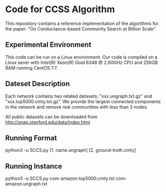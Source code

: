 # Code for CCSS Algorithm

This repository contains a reference implementation of the algorithms for the paper:
"On Conductance-based Community Search at Billion Scale".


## Experimental Environment
This code can be run on a Linux environment. Our code is compiled on a Linux sever with Intel(R) Xeon(R) Gold 6348 @ 2.60GHz CPU and 256GB RAM running CentOS 7.7.

## Dateset Description
Each network contains two related datasets: "xxx.ungraph.txt.gz" and "xxx.top5000.cmty.txt.gz". We provide the largest connected components in the network and remove real communities with less than 3 nodes.

All public datasets can be downloaded from http://snap.stanford.edu/data/index.html

## Running Format
python3 -u SCCS.py [1. name.ungraph] [2. ground-truth.cmty] 

## Running Instance
python3 -u SCCS.py com-amazon.top5000.cmty.txt com-amazon.ungraph.txt